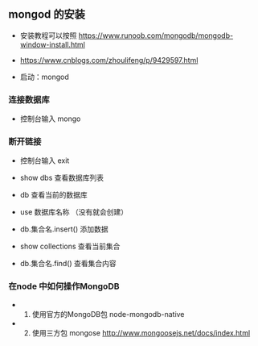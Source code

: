 ## mongod 的安装

- 安装教程可以按照 https://www.runoob.com/mongodb/mongodb-window-install.html
- https://www.cnblogs.com/zhoulifeng/p/9429597.html

- 启动：mongod

### 连接数据库

- 控制台输入 mongo

### 断开链接

- 控制台输入 exit

* show dbs 查看数据库列表

* db 查看当前的数据库

* use 数据库名称 （没有就会创建）

+ db.集合名.insert() 添加数据 

- show collections 查看当前集合

- db.集合名.find() 查看集合内容

### 在node 中如何操作MongoDB

+ 1. 使用官方的MongoDB包 node-mongodb-native

+ 2. 使用三方包 mongose http://www.mongoosejs.net/docs/index.html

 